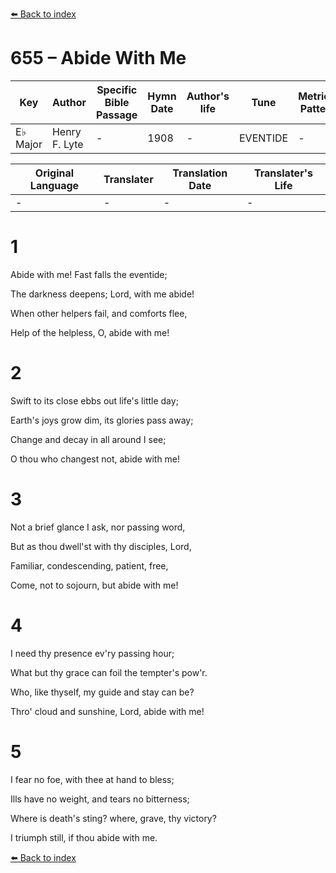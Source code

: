 [⬅️ Back to index](../README.md)

# 655 – Abide With Me

Key | Author   | Specific Bible Passage     |Hymn Date |Author's life |Tune |Metrical Pattern   |Composer/Source
-- | --------- | ---------------------------|----------|--------------|-----|-------------------|-------------  
E♭ Major |Henry F. Lyte |- |1908 |- |EVENTIDE |- |Wm. H. Monk

Original Language | Translater | Translation Date   | Translater's Life  
----------------- | --------- | --------------------|-------------     
\- |- |- |-




# 1

Abide with me!  Fast falls the eventide;

The darkness deepens; Lord, with me abide!

When other helpers fail, and comforts flee,

Help of the helpless, O, abide with me!



# 2

Swift to its close ebbs out life's little day;

Earth's joys grow dim, its glories pass away;

Change and decay in all around I see;

O thou who changest not, abide with me!



# 3

Not a brief glance I ask, nor passing word,

But as thou dwell'st with thy disciples, Lord,

Familiar, condescending, patient, free,

Come, not to sojourn, but abide with me!



# 4

I need thy presence ev'ry passing hour;

What but thy grace can foil the tempter's pow'r.

Who, like thyself, my guide and stay can be?

Thro' cloud and sunshine, Lord, abide with me!



# 5

I fear no foe, with thee at hand to bless;

Ills have no weight, and tears no bitterness;

Where is death's sting?  where, grave, thy victory?

I triumph still, if thou abide with me.





[⬅️ Back to index](../README.md)

